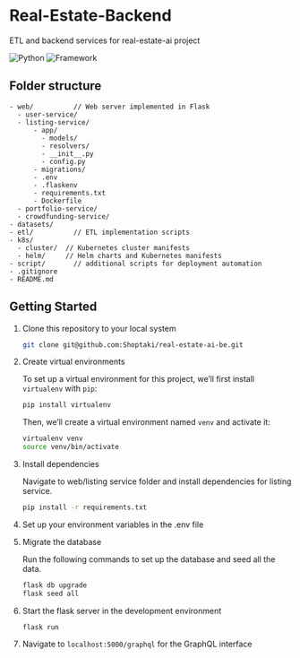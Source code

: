 # Real-Estate-Backend
ETL and backend services for real-estate-ai project

![Python](https://img.shields.io/badge/Python-3.9-blueviolet)
![Framework](https://img.shields.io/badge/Framework-Flask-red)

## Folder structure
```
- web/          // Web server implemented in Flask
  - user-service/
  - listing-service/
      - app/
        - models/
        - resolvers/
        - __init__.py
        - config.py
      - migrations/
      - .env
      - .flaskenv
      - requirements.txt
      - Dockerfile
  - portfolio-service/
  - crowdfunding-service/
- datasets/
- etl/          // ETL implementation scripts
- k8s/
  - cluster/  // Kubernetes cluster manifests
  - helm/     // Helm charts and Kubernetes manifests
- script/       // additional scripts for deployment automation
- .gitignore
- README.md
```
## Getting Started

1. Clone this repository to your local system
   
	```bash
	git clone git@github.com:Shoptaki/real-estate-ai-be.git
	```

2. Create virtual environments

	To set up a virtual environment for this project, we’ll first install `virtualenv` with `pip`:
   
	```bash
	pip install virtualenv
	```
	
	Then, we’ll create a virtual environment named `venv` and activate it:

	```bash
	virtualenv venv
	source venv/bin/activate
	```
	  
3. Install dependencies
   
	Navigate to web/listing service folder and install dependencies for listing service.
	   
	```bash
	pip install -r requirements.txt
	```

4. Set up your environment variables in the .env file

5. Migrate the database

	Run the following commands to set up the database and seed all the data.
	   
	```bash
	flask db upgrade
	flask seed all
	```

6. Start the flask server in the development environment
   
	```
	flask run
	```

7. Navigate to `localhost:5000/graphql` for the GraphQL interface
